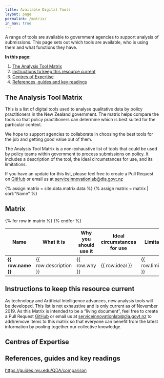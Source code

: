 ```yaml
---
title: Available Digital Tools
layout: page
permalink: /matrix/
in_nav: true
---
```

<div class="wrapper">
  <p class="t-intro">A range of tools are available to government agencies to support analysis of submissions. This page sets out which tools are available, who is using them and what functions they have.</p>
  <p><strong>In this page:</strong></p>
  <ol>
    <li><a href="#TheAnalysisToolMatrix">The Analysis Tool Matrix</a></li>
    <li><a href="#InstructionsToKeepThisResourceCurrent">Instructions to keep this resource current</a></li>
    <li><a href="#CentresOfExpertise">Centres of Expertise</a></li>
    <li><a href="#ReferencesGuidesAndKeyReadings">References, guides and key readings</a></li>
  </ol>
  <a name="TheAnalysisToolMatrix"></a>
  <h2>The Analysis Tool Matrix</h2>
  <p>This is a list of digital tools used to analyse qualitative data by policy practitioners in the New Zealand government. The matrix helps compare the tools so that policy practitioners can determine which is best suited for the particular context.</p>
  <p>We hope to support agencies to collaborate in choosing the best tools for the job and getting good value out of them.</p>
  <p>The Analysis Tool Matrix is a non-exhaustive list of tools that could be used by policy teams within government to process submissions on policy. It includes a description of the tool, the ideal circumstances for use, and its limitations.</p>
  <p>If you have an update for this list, please feel free to create a Pull Request on <a href="https://github.com/ServiceInnovationLab/bagel-box">GitHub</a> or email us at <a href="mailto:serviceinnovationlab@dia.govt.nz">serviceinnovationlab@dia.govt.nz</a></p>
</div>
<!-- Pulls from _data links -->
{% assign matrix = site.data.matrix.data %}
{% assign matrix = matrix | sort:"Name" %}

<div class="matrix">
  <h2>Matrix</h2>
  <table class="matrix-table">
    <thead>
      <tr>
        <th>Name</th>
        <th>What it is</th>
        <th>Why you should use it</th>
        <th>Ideal circumstances for use</th>
        <th>Limitations</th>
        <th>Where is it used</th>
        <th>Te Reo compatibility concerns</th>
        <th>Cloud/Local</th>
        <th>Cost</th>
        <th>Theming</th>
        <th>Sentiment</th>
        <th>Input format</th>
        <th>Output format</th>
        <th>Features</th>
        <th>Link for further info</th>
      </tr>
    </thead>
    <tbody>
      {% for row in matrix %}
        <tr>
          <td><strong>{{ row.name }}</strong></td>
          <td>{{ row.description }}</td>
          <td>{{ row.why }}</td>
          <td>{{ row.ideal }}</td>
          <td>{{ row.limitations }}</td>
          <td>{{row.nz_use}}</td>
          <td>{{row.reo}}</td>
          <td>{{row.cloud_local}}</td>
          <td>{{row.cost}}</td>
          <td>{{row.theming}}</td>
          <td>{{row.sentiment}}</td>
          <td>{{row.input}}</td>
          <td>{{row.output}}</td>
          <td>{{ row.features }}</td>
          <td>{{row.link}}</td>
        </tr>
      {% endfor %}
    </tbody>
  </table>
</div>

<div class="wrapper">
  <a name="InstructionsToKeepThisResourceCurrent"></a>
  <h2>Instructions to keep this resource current</h2>

  <p>As technology and Artificial Intelligence advances, new analysis tools will be developed. This list is not exhaustive and is only current as of November 2019. As this Matrix is intended to be a “living document”, feel free to create a Pull Request <a href="https://github.com/ServiceInnovationLab/bagel-box">GitHub</a> or email us at <a href="mailto:serviceinnovationlab@dia.govt.nz">serviceinnovationlab@dia.govt.nz</a> to add/remove items to this matrix so that everyone can benefit from the latest information by pooling together our collective knowledge.</p>

  <a name="CentresOfExpertise"></a>
  <h2>Centres of Expertise</h2>
  <p></p>

  <a name="ReferencesGuidesAndKeyReadings"></a>
  <h2>References, guides and key readings</h2>
  <p><a href="https://guides.nyu.edu/QDA/comparison">https://guides.nyu.edu/QDA/comparison</a></p>
</div>
